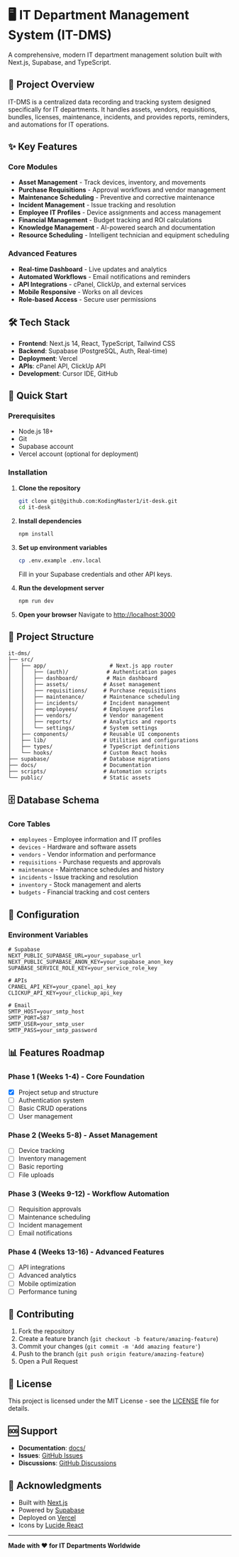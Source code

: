 # 🖥️ IT Department Management System (IT-DMS)

A comprehensive, modern IT department management solution built with Next.js, Supabase, and TypeScript.

## 🎯 Project Overview

IT-DMS is a centralized data recording and tracking system designed specifically for IT departments. It handles assets, vendors, requisitions, bundles, licenses, maintenance, incidents, and provides reports, reminders, and automations for IT operations.

## ✨ Key Features

### Core Modules
- **Asset Management** - Track devices, inventory, and movements
- **Purchase Requisitions** - Approval workflows and vendor management
- **Maintenance Scheduling** - Preventive and corrective maintenance
- **Incident Management** - Issue tracking and resolution
- **Employee IT Profiles** - Device assignments and access management
- **Financial Management** - Budget tracking and ROI calculations
- **Knowledge Management** - AI-powered search and documentation
- **Resource Scheduling** - Intelligent technician and equipment scheduling

### Advanced Features
- **Real-time Dashboard** - Live updates and analytics
- **Automated Workflows** - Email notifications and reminders
- **API Integrations** - cPanel, ClickUp, and external services
- **Mobile Responsive** - Works on all devices
- **Role-based Access** - Secure user permissions

## 🛠️ Tech Stack

- **Frontend**: Next.js 14, React, TypeScript, Tailwind CSS
- **Backend**: Supabase (PostgreSQL, Auth, Real-time)
- **Deployment**: Vercel
- **APIs**: cPanel API, ClickUp API
- **Development**: Cursor IDE, GitHub

## 🚀 Quick Start

### Prerequisites
- Node.js 18+ 
- Git
- Supabase account
- Vercel account (optional for deployment)

### Installation

1. **Clone the repository**
   ```bash
   git clone git@github.com:KodingMaster1/it-desk.git
   cd it-desk
   ```

2. **Install dependencies**
   ```bash
   npm install
   ```

3. **Set up environment variables**
   ```bash
   cp .env.example .env.local
   ```
   Fill in your Supabase credentials and other API keys.

4. **Run the development server**
   ```bash
   npm run dev
   ```

5. **Open your browser**
   Navigate to [http://localhost:3000](http://localhost:3000)

## 📁 Project Structure

```
it-dms/
├── src/
│   ├── app/                    # Next.js app router
│   │   ├── (auth)/            # Authentication pages
│   │   ├── dashboard/         # Main dashboard
│   │   ├── assets/           # Asset management
│   │   ├── requisitions/     # Purchase requisitions
│   │   ├── maintenance/      # Maintenance scheduling
│   │   ├── incidents/        # Incident management
│   │   ├── employees/        # Employee profiles
│   │   ├── vendors/          # Vendor management
│   │   ├── reports/          # Analytics and reports
│   │   └── settings/         # System settings
│   ├── components/           # Reusable UI components
│   ├── lib/                  # Utilities and configurations
│   ├── types/                # TypeScript definitions
│   └── hooks/                # Custom React hooks
├── supabase/                 # Database migrations
├── docs/                     # Documentation
├── scripts/                  # Automation scripts
└── public/                   # Static assets
```

## 🗄️ Database Schema

### Core Tables
- `employees` - Employee information and IT profiles
- `devices` - Hardware and software assets
- `vendors` - Vendor information and performance
- `requisitions` - Purchase requests and approvals
- `maintenance` - Maintenance schedules and history
- `incidents` - Issue tracking and resolution
- `inventory` - Stock management and alerts
- `budgets` - Financial tracking and cost centers

## 🔧 Configuration

### Environment Variables
```env
# Supabase
NEXT_PUBLIC_SUPABASE_URL=your_supabase_url
NEXT_PUBLIC_SUPABASE_ANON_KEY=your_supabase_anon_key
SUPABASE_SERVICE_ROLE_KEY=your_service_role_key

# APIs
CPANEL_API_KEY=your_cpanel_api_key
CLICKUP_API_KEY=your_clickup_api_key

# Email
SMTP_HOST=your_smtp_host
SMTP_PORT=587
SMTP_USER=your_smtp_user
SMTP_PASS=your_smtp_password
```

## 📊 Features Roadmap

### Phase 1 (Weeks 1-4) - Core Foundation
- [x] Project setup and structure
- [ ] Authentication system
- [ ] Basic CRUD operations
- [ ] User management

### Phase 2 (Weeks 5-8) - Asset Management
- [ ] Device tracking
- [ ] Inventory management
- [ ] Basic reporting
- [ ] File uploads

### Phase 3 (Weeks 9-12) - Workflow Automation
- [ ] Requisition approvals
- [ ] Maintenance scheduling
- [ ] Incident management
- [ ] Email notifications

### Phase 4 (Weeks 13-16) - Advanced Features
- [ ] API integrations
- [ ] Advanced analytics
- [ ] Mobile optimization
- [ ] Performance tuning

## 🤝 Contributing

1. Fork the repository
2. Create a feature branch (`git checkout -b feature/amazing-feature`)
3. Commit your changes (`git commit -m 'Add amazing feature'`)
4. Push to the branch (`git push origin feature/amazing-feature`)
5. Open a Pull Request

## 📝 License

This project is licensed under the MIT License - see the [LICENSE](LICENSE) file for details.

## 🆘 Support

- **Documentation**: [docs/](docs/)
- **Issues**: [GitHub Issues](https://github.com/KodingMaster1/it-desk/issues)
- **Discussions**: [GitHub Discussions](https://github.com/KodingMaster1/it-desk/discussions)

## 🙏 Acknowledgments

- Built with [Next.js](https://nextjs.org/)
- Powered by [Supabase](https://supabase.com/)
- Deployed on [Vercel](https://vercel.com/)
- Icons by [Lucide React](https://lucide.dev/)

---

**Made with ❤️ for IT Departments Worldwide** 